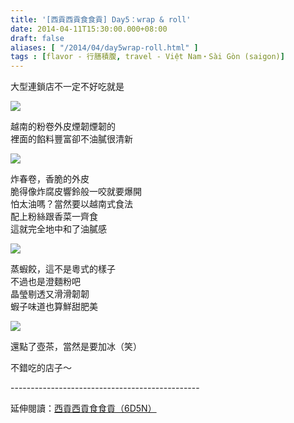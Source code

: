```yaml
---
title: '[西貢西貢食食貢] Day5：wrap & roll'
date: 2014-04-11T15:30:00.000+08:00
draft: false
aliases: [ "/2014/04/day5wrap-roll.html" ]
tags : [flavor - 行膳積腹, travel - Việt Nam・Sài Gòn (saigon)]
---
```


大型連鎖店不一定不好吃就是  

![](/images/saigon5g.jpg)

越南的粉卷外皮煙韌煙韌的  
裡面的餡料豐富卻不油膩很清新  

![](/images/saigon5g1.jpg)

炸春卷，香脆的外皮  
脆得像炸腐皮響鈴般一咬就要爆開  
怕太油嗎？當然要以越南式食法  
配上粉絲跟香菜一齊食  
這就完全地中和了油膩感  

![](/images/saigon5g2.jpg)

蒸蝦餃，這不是粵式的樣子  
不過也是澄麵粉吧  
晶瑩剔透又滑滑韌韌  
蝦子味道也算鮮甜肥美  

![](/images/saigon5g3.jpg)

還點了壺茶，當然是要加冰（笑）  
  
不錯吃的店子～  
  
\-----------------------------------------------  
  
延伸閱讀：[西貢西貢食食貢（6D5N）](https://hidie.net/saigon6d5n/)
